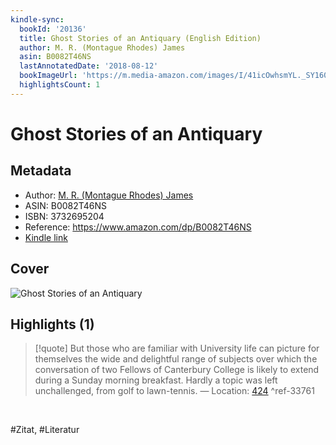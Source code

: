 ```yaml
---
kindle-sync:
  bookId: '20136'
  title: Ghost Stories of an Antiquary (English Edition)
  author: M. R. (Montague Rhodes) James
  asin: B0082T46NS
  lastAnnotatedDate: '2018-08-12'
  bookImageUrl: 'https://m.media-amazon.com/images/I/41icOwhsmYL._SY160.jpg'
  highlightsCount: 1
---
```

# Ghost Stories of an Antiquary
## Metadata
* Author: [M. R. (Montague Rhodes) James](<https://www.goodreads.com/search?q=M. R. (Montague Rhodes) James>)
* ASIN: B0082T46NS
* ISBN: 3732695204
* Reference: https://www.amazon.com/dp/B0082T46NS
* [Kindle link](kindle://book?action=open&asin=B0082T46NS)

## Cover
![Ghost Stories of an Antiquary](https://m.media-amazon.com/images/I/41icOwhsmYL._SY160.jpg)

## Highlights (1)

> [!quote]
> But those who are familiar with University life can picture for themselves the wide and delightful range of subjects over which the conversation of two Fellows of Canterbury College is likely to extend during a Sunday morning breakfast. Hardly a topic was left unchallenged, from golf to lawn-tennis. — Location: [424](kindle://book?action=open&asin=B0082T46NS&location=424) ^ref-33761

<br>

#Zitat, #Literatur
